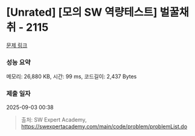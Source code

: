 # [Unrated] [모의 SW 역량테스트] 벌꿀채취 - 2115 

[문제 링크](https://swexpertacademy.com/main/code/problem/problemDetail.do?contestProbId=AV5V4A46AdIDFAWu) 

### 성능 요약

메모리: 26,880 KB, 시간: 99 ms, 코드길이: 2,437 Bytes

### 제출 일자

2025-09-03 00:38



> 출처: SW Expert Academy, https://swexpertacademy.com/main/code/problem/problemList.do